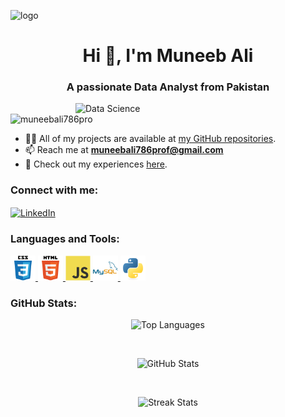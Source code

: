 ![logo](https://github.com/muneebali786pro/muneebali786pro/blob/main/github%20banner.png)
<h1 align="center">Hi 👋, I'm Muneeb Ali</h1>
<h3 align="center">A passionate Data Analyst from Pakistan</h3>

<img align="right" alt="Data Science" width="400" src="https://miro.medium.com/v2/resize:fit:1358/1*dBPwuC3Dh2WWFFYTwogTMA.gif">

<p align="left"> <img src="https://komarev.com/ghpvc/?username=muneebali786pro&label=Profile%20views&color=0e75b6&style=flat" alt="muneebali786pro" /> </p>

- 👨‍💻 All of my projects are available at [my GitHub repositories](https://github.com/muneebali786pro?tab=repositories).
- 📫 Reach me at **muneebali786prof@gmail.com**
- 📄 Check out my experiences [here](https://drive.google.com/file/d/132eKEdxLwiEptmXArT-iBKim97huFnaf/view?usp=sharing).

<h3 align="left">Connect with me:</h3>
<p align="left">
<a href="https://linkedin.com/in/muneeb-alii/" target="blank">
  <img align="center" src="https://raw.githubusercontent.com/rahuldkjain/github-profile-readme-generator/master/src/images/icons/Social/linked-in-alt.svg" alt="LinkedIn" height="30" width="40" />
</a>
</p>

<h3 align="left">Languages and Tools:</h3>
<p align="left">
  <a href="https://www.w3schools.com/css/" target="_blank" rel="noreferrer">
    <img src="https://raw.githubusercontent.com/devicons/devicon/master/icons/css3/css3-original-wordmark.svg" alt="css3" width="40" height="40"/>
  </a>
  <a href="https://www.w3.org/html/" target="_blank" rel="noreferrer">
    <img src="https://raw.githubusercontent.com/devicons/devicon/master/icons/html5/html5-original-wordmark.svg" alt="html5" width="40" height="40"/>
  </a>
  <a href="https://developer.mozilla.org/en-US/docs/Web/JavaScript" target="_blank" rel="noreferrer">
    <img src="https://raw.githubusercontent.com/devicons/devicon/master/icons/javascript/javascript-original.svg" alt="javascript" width="40" height="40"/>
  </a>
  <a href="https://www.mysql.com/" target="_blank" rel="noreferrer">
    <img src="https://raw.githubusercontent.com/devicons/devicon/master/icons/mysql/mysql-original-wordmark.svg" alt="mysql" width="40" height="40"/>
  </a>
  <a href="https://www.python.org" target="_blank" rel="noreferrer">
    <img src="https://raw.githubusercontent.com/devicons/devicon/master/icons/python/python-original.svg" alt="python" width="40" height="40"/>
  </a>
</p>

<h3 align="left">GitHub Stats:</h3>
<p align="center">
  <img src="https://github-readme-stats.vercel.app/api/top-langs?username=Muneeb-Ali29&show_icons=true&locale=en&layout=compact" alt="Top Languages" />
</p>
<br>
<p align="center">
  <img src="https://github-readme-stats.vercel.app/api?username=Muneeb-Ali29&show_icons=true&locale=en" alt="GitHub Stats" />
</p>
<br>
<p align="center">
  <img src="https://github-readme-streak-stats.herokuapp.com/?user=Muneeb-Ali29&" alt="Streak Stats" />
</p>
